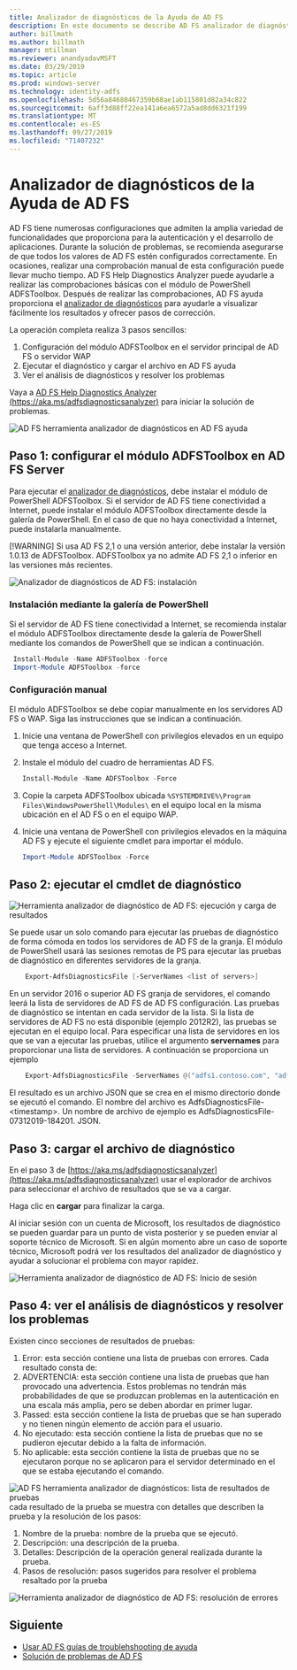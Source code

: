 ```yaml
---
title: Analizador de diagnósticos de la Ayuda de AD FS
description: En este documento se describe AD FS analizador de diagnóstico de ayuda y cómo puede realizar las comprobaciones básicas con AD FS módulo de PowerShell de diagnóstico.
author: billmath
ms.author: billmath
manager: mtillman
ms.reviewer: anandyadavMSFT
ms.date: 03/29/2019
ms.topic: article
ms.prod: windows-server
ms.technology: identity-adfs
ms.openlocfilehash: 5d56a84680467359b68ae1ab115801d82a34c822
ms.sourcegitcommit: 6aff3d88ff22ea141a6ea6572a5ad8dd6321f199
ms.translationtype: MT
ms.contentlocale: es-ES
ms.lasthandoff: 09/27/2019
ms.locfileid: "71407232"
---
```

# <a name="ad-fs-help-diagnostics-analyzer"></a>Analizador de diagnósticos de la Ayuda de AD FS

AD FS tiene numerosas configuraciones que admiten la amplia variedad de funcionalidades que proporciona para la autenticación y el desarrollo de aplicaciones. Durante la solución de problemas, se recomienda asegurarse de que todos los valores de AD FS estén configurados correctamente. En ocasiones, realizar una comprobación manual de esta configuración puede llevar mucho tiempo. AD FS Help Diagnostics Analyzer puede ayudarle a realizar las comprobaciones básicas con el módulo de PowerShell ADFSToolbox. Después de realizar las comprobaciones, AD FS ayuda proporciona el [analizador de diagnósticos](https://aka.ms/adfsdiagnosticsanalyzer) para ayudarle a visualizar fácilmente los resultados y ofrecer pasos de corrección.

La operación completa realiza 3 pasos sencillos:

1. Configuración del módulo ADFSToolbox en el servidor principal de AD FS o servidor WAP
2. Ejecutar el diagnóstico y cargar el archivo en AD FS ayuda
3. Ver el análisis de diagnósticos y resolver los problemas

Vaya a [AD FS Help Diagnostics Analyzer (https://aka.ms/adfsdiagnosticsanalyzer)](https://aka.ms/adfsdiagnosticsanalyzer) para iniciar la solución de problemas.

![AD FS herramienta analizador de diagnósticos en AD FS ayuda](media/ad-fs-diagonostics-analyzer/home.png)

## <a name="step-1-setup-the-adfstoolbox-module-on-ad-fs-server"></a>Paso 1: configurar el módulo ADFSToolbox en AD FS Server

Para ejecutar el [analizador de diagnósticos](https://aka.ms/adfsdiagnosticsanalyzer), debe instalar el módulo de PowerShell ADFSToolbox. Si el servidor de AD FS tiene conectividad a Internet, puede instalar el módulo ADFSToolbox directamente desde la galería de PowerShell. En el caso de que no haya conectividad a Internet, puede instalarla manualmente. 

[!WARNING]
Si usa AD FS 2,1 o una versión anterior, debe instalar la versión 1.0.13 de ADFSToolbox. ADFSToolbox ya no admite AD FS 2,1 o inferior en las versiones más recientes.

![Analizador de diagnósticos de AD FS: instalación](media/ad-fs-diagonostics-analyzer/step1_v2.png)

### <a name="setup-using-powershell-gallery"></a>Instalación mediante la galería de PowerShell

Si el servidor de AD FS tiene conectividad a Internet, se recomienda instalar el módulo ADFSToolbox directamente desde la galería de PowerShell mediante los comandos de PowerShell que se indican a continuación.

   ```powershell
    Install-Module -Name ADFSToolbox -force
    Import-Module ADFSToolbox -force
   ```

### <a name="setup-manually"></a>Configuración manual

El módulo ADFSToolbox se debe copiar manualmente en los servidores AD FS o WAP. Siga las instrucciones que se indican a continuación.

1. Inicie una ventana de PowerShell con privilegios elevados en un equipo que tenga acceso a Internet.
2. Instale el módulo del cuadro de herramientas AD FS.

    ```powershell
    Install-Module -Name ADFSToolbox -Force
    ```
3. Copie la carpeta ADFSToolbox ubicada `%SYSTEMDRIVE%\Program Files\WindowsPowerShell\Modules\` en el equipo local en la misma ubicación en el AD FS o en el equipo WAP.

4. Inicie una ventana de PowerShell con privilegios elevados en la máquina AD FS y ejecute el siguiente cmdlet para importar el módulo.

    ```powershell
    Import-Module ADFSToolbox -Force
    ```

## <a name="step-2-execute-the-diagnostics-cmdlet"></a>Paso 2: ejecutar el cmdlet de diagnóstico

![Herramienta analizador de diagnóstico de AD FS: ejecución y carga de resultados](media/ad-fs-diagonostics-analyzer/step2_v2.png)

Se puede usar un solo comando para ejecutar las pruebas de diagnóstico de forma cómoda en todos los servidores de AD FS de la granja. El módulo de PowerShell usará las sesiones remotas de PS para ejecutar las pruebas de diagnóstico en diferentes servidores de la granja.

```powershell
    Export-AdfsDiagnosticsFile [-ServerNames <list of servers>]
```

En un servidor 2016 o superior AD FS granja de servidores, el comando leerá la lista de servidores de AD FS de AD FS configuración. Las pruebas de diagnóstico se intentan en cada servidor de la lista. Si la lista de servidores de AD FS no está disponible (ejemplo 2012R2), las pruebas se ejecutan en el equipo local. Para especificar una lista de servidores en los que se van a ejecutar las pruebas, utilice el argumento **servernames** para proporcionar una lista de servidores. A continuación se proporciona un ejemplo

```powershell
    Export-AdfsDiagnosticsFile -ServerNames @("adfs1.contoso.com", "adfs2.contoso.com")
```

El resultado es un archivo JSON que se crea en el mismo directorio donde se ejecutó el comando. El nombre del archivo es AdfsDiagnosticsFile-\<timestamp\>. Un nombre de archivo de ejemplo es AdfsDiagnosticsFile-07312019-184201. JSON.

## <a name="step-3-upload-the-diagnostics-file"></a>Paso 3: cargar el archivo de diagnóstico

En el paso 3 de [https://aka.ms/adfsdiagnosticsanalyzer](https://aka.ms/adfsdiagnosticsanalyzer) usar el explorador de archivos para seleccionar el archivo de resultados que se va a cargar.

Haga clic en **cargar** para finalizar la carga.

Al iniciar sesión con un cuenta de Microsoft, los resultados de diagnóstico se pueden guardar para un punto de vista posterior y se pueden enviar al soporte técnico de Microsoft. Si en algún momento abre un caso de soporte técnico, Microsoft podrá ver los resultados del analizador de diagnóstico y ayudar a solucionar el problema con mayor rapidez.

![Herramienta analizador de diagnóstico de AD FS: Inicio de sesión](media/ad-fs-diagonostics-analyzer/sign_in_step.png)

## <a name="step-4-view-diagnostics-analysis-and-resolve-any-issues"></a>Paso 4: ver el análisis de diagnósticos y resolver los problemas

Existen cinco secciones de resultados de pruebas:

1. Error: esta sección contiene una lista de pruebas con errores. Cada resultado consta de:
2. ADVERTENCIA: esta sección contiene una lista de pruebas que han provocado una advertencia. Estos problemas no tendrán más probabilidades de que se produzcan problemas en la autenticación en una escala más amplia, pero se deben abordar en primer lugar.
3. Passed: esta sección contiene la lista de pruebas que se han superado y no tienen ningún elemento de acción para el usuario.
4. No ejecutado: esta sección contiene la lista de pruebas que no se pudieron ejecutar debido a la falta de información.
5. No aplicable: esta sección contiene la lista de pruebas que no se ejecutaron porque no se aplicaron para el servidor determinado en el que se estaba ejecutando el comando.

![AD FS herramienta analizador de diagnósticos: lista de resultados de pruebas](media/ad-fs-diagonostics-analyzer/step3a_v3.png) cada resultado de la prueba se muestra con detalles que describen la prueba y la resolución de los pasos:

1. Nombre de la prueba: nombre de la prueba que se ejecutó.
2. Descripción: una descripción de la prueba.
3. Detalles: Descripción de la operación general realizada durante la prueba.
4. Pasos de resolución: pasos sugeridos para resolver el problema resaltado por la prueba

![Herramienta analizador de diagnóstico de AD FS: resolución de errores](media/ad-fs-diagonostics-analyzer/step3b_v3.png)

## <a name="next"></a>Siguiente

- [Usar AD FS guías de troublehshooting de ayuda](https://aka.ms/adfshelp/troubleshooting )
- [Solución de problemas de AD FS](ad-fs-tshoot-overview.md)
